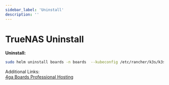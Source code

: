```yaml
---
sidebar_label: 'Uninstall'
description: ''
---
```


# TrueNAS Uninstall

**Uninstall:**
```bash
sudo helm uninstall boards -n boards  --kubeconfig /etc/rancher/k3s/k3s.yaml
```

Additional Links:\
[4ga Boards Professional Hosting](./4gaboards)